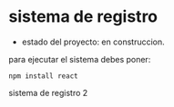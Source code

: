 <h1> sistema de registro </h1>

- estado del proyecto: en construccion.

para ejecutar el sistema debes poner:

```npm install react```

sistema de registro 2

